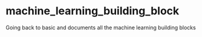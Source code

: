 # machine_learning_building_block
Going back to basic and documents all the machine learning building blocks
